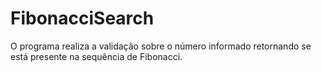 # FibonacciSearch

O programa realiza a validação sobre o número informado retornando se está presente na sequência de Fibonacci.
